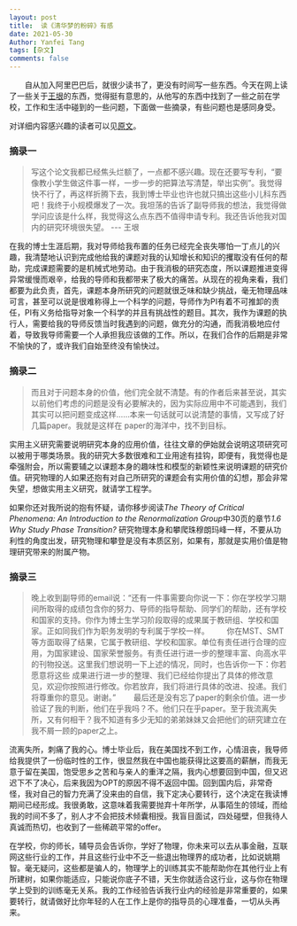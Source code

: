 ```yaml
---
layout: post
title:  读《清华梦的粉碎》有感
date: 2021-05-30
Author: Yanfei Tang
tags: [杂文]
comments: false
---
```


&emsp;&emsp;自从加入阿里巴巴后，就很少读书了，更没有时间写一些东西。今天在网上读了一些关于[王垠](https://blog.csdn.net/e6894853/article/details/7881102)的东西，觉得挺有意思的，从他写的东西中找到了一些之前在学校，工作和生活中碰到的一些问题，下面做一些摘录，有些问题也是感同身受。

<!-- more -->

对详细内容感兴趣的读者可以见[原文](https://blog.csdn.net/e6894853/article/details/7881102)。



### 摘录一

> 写这个论文我都已经焦头烂额了，一点都不感兴趣。现在还要写专利，“要像教小学生做这件事一样，一步一步的把算法写清楚，举出实例”。我觉得快不行了，再这样折腾下去，我到博士毕业也许也就只搞出这些小儿科东西吧！我终于小规模爆发了一次。我坦荡的告诉了副导师我的想法，我觉得做学问应该是什么样，我觉得这么点东西不值得申请专利。我还告诉他我对国内的研究环境很失望。 --- 王垠

在我的博士生涯后期，我对导师给我布置的任务已经完全丧失哪怕一丁点儿的兴趣，我清楚地认识到完成他给我的课题对我的认知增长和知识的攫取没有任何的帮助，完成课题需要的是机械式地劳动。由于我消极的研究态度，所以课题推进变得异常缓慢而艰辛，给我的导师和我都带来了极大的痛苦。从现在的视角来看，我们都要为此负责，首先，课题本身所研究的问题就很乏味和缺少挑战，毫无物理品味可言，甚至可以说是很难称得上一个科学的问题，导师作为PI有着不可推卸的责任，PI有义务给指导对象一个科学的并且有挑战性的题目。其次，我作为课题的执行人，需要给我的导师反馈当时我遇到的问题，做充分的沟通，而我消极地应付着，导致我导师需要一个人承担我应该做的工作。所以，在我们合作的后期是非常不愉快的了，或许我们自始至终没有愉快过。



### 摘录二

> 而且对于问题本身的价值，他们完全就不清楚。有的作者后来甚至说，其实以前他们考虑的问题是没有必要解决的，因为实际应用中不可能遇到，我们其实可以把问题变成这样……本来一句话就可以说清楚的事情，又写成了好几篇paper。我就是这样在 paper的海洋中，找不到目标。
>

实用主义研究需要说明研究本身的应用价值，往往文章的伊始就会说明这项研究可以被用于哪类场景。我的研究大多数很难和工业用途有挂钩，即便有，我觉得也是牵强附会，所以需要辅之以课题本身的趣味性和模型的新颖性来说明课题的研究价值。研究物理的人如果还抱有对自己所研究的课题会有实用价值的幻想，那会非常失望，想做实用主义研究，就请学工程学。

如果你还对我所说的抱有怀疑，请你移步阅读*The Theory of Critical Phenomena: An Introduction to the Renormalization Group*中30页的章节*1.6 Why Study Phase Transition?* 研究物理本身和攀爬珠穆朗玛峰一样，不要从功利性的角度出发，研究物理和攀登是没有本质区别，如果有，那就是实用价值是物理研究带来的附属产物。



### 摘录三

> 晚上收到副导师的email说：“还有一件事需要向你说一下：你在学校学习期间所取得的成绩包含你的努力、导师的指导帮助、同学们的帮助，还有学校和国家的支持。你作为博士生学习阶段取得的成果属于教研组、学校和国家。正如同我们作为职务发明的专利属于学校一样。
> 　　你在MST、SMT等方面取得了结果，它属于教研组、学校和国家。单位有责任进行合理的应用，为国家建设、国家荣誉服务。有责任进行进一步的整理丰富、向高水平的刊物投送。这里我们想说明一下上述的情况，同时，也告诉你一下：你若愿意将这些 成果进行进一步的整理、我们已经给你提出了具体的修改意见，欢迎你按照进行修改。你若放弃，我们将进行具体的改进、投递。我们将尊重你的意见。谢谢。”
> 　　最后还是没有忘了paper的剩余价值。进一步验证了我的判断，他们在乎我吗？不。他们只在乎paper。至于我流离失所，又有何相干？我不知道有多少无知的弟弟妹妹又会把他们的研究建立在我不屑一顾的paper之上。

流离失所，刺痛了我的心。博士毕业后，我在美国找不到工作，心情沮丧，我导师给我提供了一份临时性的工作，很显然我在中国也能获得比这要高的薪酬，而我无意于留在美国，饱受思乡之苦和与亲人的重洋之隔，我内心想要回到中国，但又迟迟下不了决心，后来我因为OPT的原因不得不返回中国。回到国内后，非常奇怪，我对自己的智力充满了没来由的自信，我下定决心要转行，这个决定在我读博期间已经形成。我很勇敢，这意味着我需要抛弃十年所学，从事陌生的领域，而给我的时间不多了，别人才不会把技术倾囊相授。我盲目面试，四处碰壁，但我待人真诚而热切，也收到了一些稀疏平常的offer。

在学校，你的师长，辅导员会告诉你，学好了物理，你未来可以去从事金融，互联网这些行业的工作，并且这些行业中不乏一些退出物理界的成功者，比如说姚期智。毫无疑问，这些都是骗人的，物理学上的训练其实不能帮助你在其他行业上有所建树，如果你能适应，只能说你底子不错，天生你就适合这行业，这与你在物理学上受到的训练毫无关系。我的工作经验告诉我行业内的经验是非常重要的，如果要转行，就请做好比你年轻的人在工作上是你的指导员的心理准备，一切从头再来。













